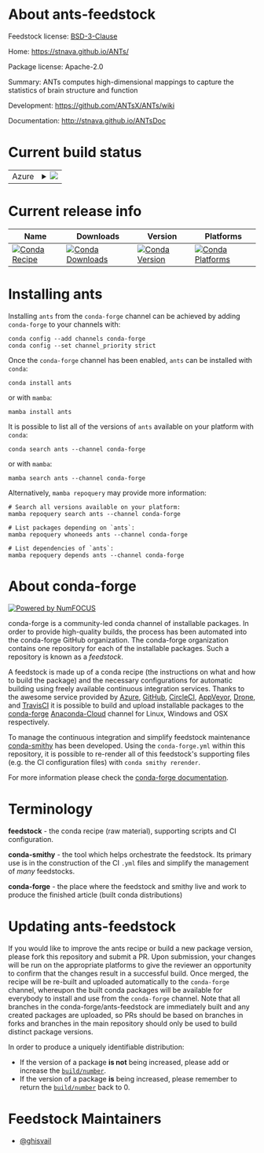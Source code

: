About ants-feedstock
====================

Feedstock license: [BSD-3-Clause](https://github.com/conda-forge/ants-feedstock/blob/main/LICENSE.txt)

Home: https://stnava.github.io/ANTs/

Package license: Apache-2.0

Summary: ANTs computes high-dimensional mappings to capture the statistics of brain structure and function


Development: https://github.com/ANTsX/ANTs/wiki

Documentation: http://stnava.github.io/ANTsDoc

Current build status
====================


<table>
    
  <tr>
    <td>Azure</td>
    <td>
      <details>
        <summary>
          <a href="https://dev.azure.com/conda-forge/feedstock-builds/_build/latest?definitionId=19617&branchName=main">
            <img src="https://dev.azure.com/conda-forge/feedstock-builds/_apis/build/status/ants-feedstock?branchName=main">
          </a>
        </summary>
        <table>
          <thead><tr><th>Variant</th><th>Status</th></tr></thead>
          <tbody><tr>
              <td>linux_64</td>
              <td>
                <a href="https://dev.azure.com/conda-forge/feedstock-builds/_build/latest?definitionId=19617&branchName=main">
                  <img src="https://dev.azure.com/conda-forge/feedstock-builds/_apis/build/status/ants-feedstock?branchName=main&jobName=linux&configuration=linux%20linux_64_" alt="variant">
                </a>
              </td>
            </tr><tr>
              <td>osx_64</td>
              <td>
                <a href="https://dev.azure.com/conda-forge/feedstock-builds/_build/latest?definitionId=19617&branchName=main">
                  <img src="https://dev.azure.com/conda-forge/feedstock-builds/_apis/build/status/ants-feedstock?branchName=main&jobName=osx&configuration=osx%20osx_64_" alt="variant">
                </a>
              </td>
            </tr><tr>
              <td>win_64</td>
              <td>
                <a href="https://dev.azure.com/conda-forge/feedstock-builds/_build/latest?definitionId=19617&branchName=main">
                  <img src="https://dev.azure.com/conda-forge/feedstock-builds/_apis/build/status/ants-feedstock?branchName=main&jobName=win&configuration=win%20win_64_" alt="variant">
                </a>
              </td>
            </tr>
          </tbody>
        </table>
      </details>
    </td>
  </tr>
</table>

Current release info
====================

| Name | Downloads | Version | Platforms |
| --- | --- | --- | --- |
| [![Conda Recipe](https://img.shields.io/badge/recipe-ants-green.svg)](https://anaconda.org/conda-forge/ants) | [![Conda Downloads](https://img.shields.io/conda/dn/conda-forge/ants.svg)](https://anaconda.org/conda-forge/ants) | [![Conda Version](https://img.shields.io/conda/vn/conda-forge/ants.svg)](https://anaconda.org/conda-forge/ants) | [![Conda Platforms](https://img.shields.io/conda/pn/conda-forge/ants.svg)](https://anaconda.org/conda-forge/ants) |

Installing ants
===============

Installing `ants` from the `conda-forge` channel can be achieved by adding `conda-forge` to your channels with:

```
conda config --add channels conda-forge
conda config --set channel_priority strict
```

Once the `conda-forge` channel has been enabled, `ants` can be installed with `conda`:

```
conda install ants
```

or with `mamba`:

```
mamba install ants
```

It is possible to list all of the versions of `ants` available on your platform with `conda`:

```
conda search ants --channel conda-forge
```

or with `mamba`:

```
mamba search ants --channel conda-forge
```

Alternatively, `mamba repoquery` may provide more information:

```
# Search all versions available on your platform:
mamba repoquery search ants --channel conda-forge

# List packages depending on `ants`:
mamba repoquery whoneeds ants --channel conda-forge

# List dependencies of `ants`:
mamba repoquery depends ants --channel conda-forge
```


About conda-forge
=================

[![Powered by
NumFOCUS](https://img.shields.io/badge/powered%20by-NumFOCUS-orange.svg?style=flat&colorA=E1523D&colorB=007D8A)](https://numfocus.org)

conda-forge is a community-led conda channel of installable packages.
In order to provide high-quality builds, the process has been automated into the
conda-forge GitHub organization. The conda-forge organization contains one repository
for each of the installable packages. Such a repository is known as a *feedstock*.

A feedstock is made up of a conda recipe (the instructions on what and how to build
the package) and the necessary configurations for automatic building using freely
available continuous integration services. Thanks to the awesome service provided by
[Azure](https://azure.microsoft.com/en-us/services/devops/), [GitHub](https://github.com/),
[CircleCI](https://circleci.com/), [AppVeyor](https://www.appveyor.com/),
[Drone](https://cloud.drone.io/welcome), and [TravisCI](https://travis-ci.com/)
it is possible to build and upload installable packages to the
[conda-forge](https://anaconda.org/conda-forge) [Anaconda-Cloud](https://anaconda.org/)
channel for Linux, Windows and OSX respectively.

To manage the continuous integration and simplify feedstock maintenance
[conda-smithy](https://github.com/conda-forge/conda-smithy) has been developed.
Using the ``conda-forge.yml`` within this repository, it is possible to re-render all of
this feedstock's supporting files (e.g. the CI configuration files) with ``conda smithy rerender``.

For more information please check the [conda-forge documentation](https://conda-forge.org/docs/).

Terminology
===========

**feedstock** - the conda recipe (raw material), supporting scripts and CI configuration.

**conda-smithy** - the tool which helps orchestrate the feedstock.
                   Its primary use is in the construction of the CI ``.yml`` files
                   and simplify the management of *many* feedstocks.

**conda-forge** - the place where the feedstock and smithy live and work to
                  produce the finished article (built conda distributions)


Updating ants-feedstock
=======================

If you would like to improve the ants recipe or build a new
package version, please fork this repository and submit a PR. Upon submission,
your changes will be run on the appropriate platforms to give the reviewer an
opportunity to confirm that the changes result in a successful build. Once
merged, the recipe will be re-built and uploaded automatically to the
`conda-forge` channel, whereupon the built conda packages will be available for
everybody to install and use from the `conda-forge` channel.
Note that all branches in the conda-forge/ants-feedstock are
immediately built and any created packages are uploaded, so PRs should be based
on branches in forks and branches in the main repository should only be used to
build distinct package versions.

In order to produce a uniquely identifiable distribution:
 * If the version of a package **is not** being increased, please add or increase
   the [``build/number``](https://docs.conda.io/projects/conda-build/en/latest/resources/define-metadata.html#build-number-and-string).
 * If the version of a package **is** being increased, please remember to return
   the [``build/number``](https://docs.conda.io/projects/conda-build/en/latest/resources/define-metadata.html#build-number-and-string)
   back to 0.

Feedstock Maintainers
=====================

* [@ghisvail](https://github.com/ghisvail/)

